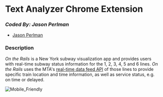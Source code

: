 # Text Analyzer Chrome Extension
### *Coded By: Jason Perlman*
* [Jason Perlman](https://github.com/jpperlm)

### Description
*On the Rails* is a New York subway visualization app and provides users with real-time subway status information for the 1, 2, 3, 4, 5 and 6 lines. *On the Rails* uses the MTA's [real-time data feed API](http://datamine.mta.info/list-of-feeds) of those lines to provide specific train location and time information, as well as service status, e.g. on time or delayed.

![Mobile_Friendly](public/img/ontherails_mobile_view.png)
